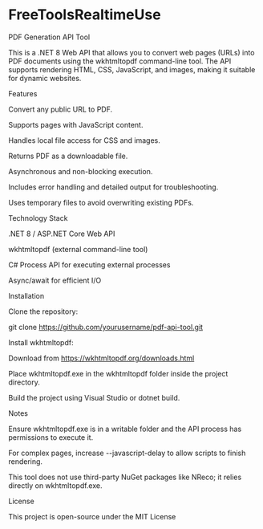 # FreeToolsRealtimeUse

PDF Generation API Tool

This is a .NET 8 Web API that allows you to convert web pages (URLs) into PDF documents using the wkhtmltopdf command-line tool. The API supports rendering HTML, CSS, JavaScript, and images, making it suitable for dynamic websites.

Features

Convert any public URL to PDF.

Supports pages with JavaScript content.

Handles local file access for CSS and images.

Returns PDF as a downloadable file.

Asynchronous and non-blocking execution.

Includes error handling and detailed output for troubleshooting.

Uses temporary files to avoid overwriting existing PDFs.

Technology Stack

.NET 8 / ASP.NET Core Web API

wkhtmltopdf (external command-line tool)

C# Process API for executing external processes

Async/await for efficient I/O

Installation

Clone the repository:

git clone https://github.com/yourusername/pdf-api-tool.git


Install wkhtmltopdf:

Download from https://wkhtmltopdf.org/downloads.html

Place wkhtmltopdf.exe in the wkhtmltopdf folder inside the project directory.

Build the project using Visual Studio or dotnet build.

Notes

Ensure wkhtmltopdf.exe is in a writable folder and the API process has permissions to execute it.

For complex pages, increase --javascript-delay to allow scripts to finish rendering.

This tool does not use third-party NuGet packages like NReco; it relies directly on wkhtmltopdf.exe.

License

This project is open-source under the MIT License
